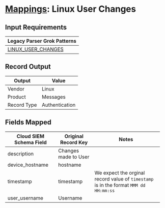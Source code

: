 # [Mappings](README.md): Linux User Changes

## Input Requirements

|Legacy Parser Grok Patterns|
|-------------|
|[LINUX_USER_CHANGES](../legacy_parsers/LINUX_USER_CHANGES.md)|

## Record Output

|Output|Value|
|------|-----|
|Vendor|Linux|
|Product|Messages|
|Record Type|Authentication|

## Fields Mapped

|Cloud SIEM Schema Field|Original Record Key|Notes|
|-----------------------|-------------------|-----|
|description|Changes made to User||
|device_hostname|hostname||
|timestamp|timestamp|We expect the orginal record value of `timestamp` is in the format `MMM dd HH:mm:ss`|
|user_username|Username||


